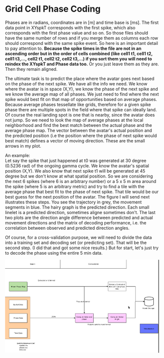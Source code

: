 # Grid Cell Phase Coding 

Phases are in radians, coordinates are in [m] and time base is [ms].
The first data point in XYspkT corresponds with the first spike, which also corresponds with the first phase value and so on. So those files should have the same number of rows and if you merge them as columns each row should correspond with the same spike event.
So here is an important detail to pay attention to. __Because the spike times in the file are not in an ascending order but in the order of cells combined (like cell1 t1, cell1 t2, cell1 t3,..., cell2 t1, cell2 t2, cell2 t3,...)  if you sort them you will need to reindex the XYspkT and Phase data too.__
Or you just leave them as they are. Then they remain aligned.
 
The ultimate task is to predict the place where the avatar goes next based on the phase of the next spike. We have all the info we need. We know where the avatar is in space (X,Y), we know the phase of the next spike and we know the average map of all phases. We just need to find where the next spike would best fit on that map of opportunities based on average phases. Because average phases tessellate like grids, therefore for a given spike phase there are multiple spots in the field where that spike can ideally land. Of course the real landing spot is  one that is nearby, since the avatar does not jump. So we need to look the map of average phases at the local neighborhood and find the best match between the actual phase and the average phase map. The vector between the avatar's actual position and the predicted position (i.e the position where the phase of next spike would best match) defines a vector of moving direction. These are the small arrows in my plot.

An example:  
Let say the spike that just happened at t0 was generated at 30 degree (0.5236 rad) of the ongoing gamma cycle. We know the avatar's spatial position (X,Y). We also know that next spike t1 will be generated at 45 degree but we don't know at what spatial position. So we are considering the next 6 spikes (where 6 is an arbitrary number)  or a 5 x 5 m area around the spike (where 5 is an arbitrary metric) and try to find a tile with the average phase that best fit to the phase of next spike. That tile would be our best guess for the next position of the avatar.
The figure I will send next illustrates these steps. You see the trajectory in grey, the movement segments in blue. The hairy graph is the predicted direction. Each small linelet is a predicted direction, sometimes aligne sometimes don't. The last two plots are the direction angle difference between predicted and actual movement directions and the matrix of decoding performance, i.e. the correlation between observed and predicted direction angles.

Of course, for a cross-validation purpose, we will need to divide the data into a training set and decoding set (or predicting set). That will be the second step. (I did that and got some nice results.) But for start, let's just try to decode the phase using the entire 5 min data.

![](flow.png)

